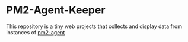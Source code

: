 # PM2-Agent-Keeper

This repository is a tiny web projects that collects and display data from instances of [pm2-agent](https://github.com/fatmatto/pm2-agent)